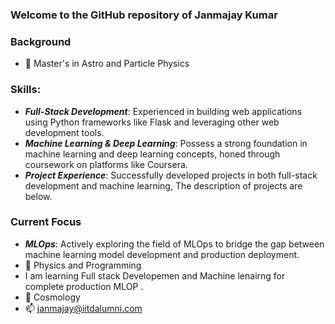 ### Welcome to the GitHub repository of Janmajay Kumar
 ### Background
- 🔭  Master's in Astro and Particle Physics
### Skills:
- ***Full-Stack Development***: Experienced in building web applications using Python frameworks like Flask and leveraging other web development tools.
- ***Machine Learning & Deep Learning***: Possess a strong foundation in machine learning and deep learning concepts, honed through coursework on platforms like Coursera.
- ***Project Experience***: Successfully developed projects in both full-stack development and machine learning, The description of projects are below. 
### Current Focus
- ***MLOps***: Actively exploring the field of MLOps to bridge the gap between machine learning model development and production deployment.
- 🌱 Physics and Programming
- I am learning Full stack Developemen and Machine lenairng for complete production MLOP
.
- 💬 Cosmology 
- 📫 janmajay@iitdalumni.com
